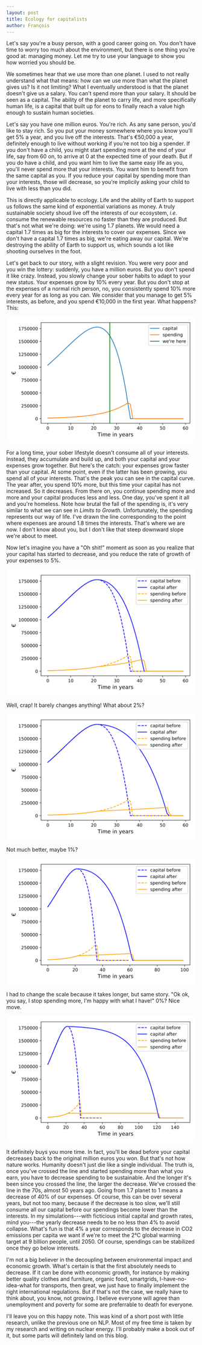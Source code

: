 ```yaml
---
layout: post
title: Ecology for capitalists
author: François
---
```


Let's say you're a busy person, with a good career going on.
You don't have time to worry too much about the environment, but there is one thing you're good at: managing money.
Let me try to use your language to show you how worried you should be.

We sometimes hear that we use more than one planet.
I used to not really understand what that means: how can we use more than what the planet gives us? Is it not limiting?
What I eventually understood is that the planet doesn't give us a salary. You can't spend more than your salary.
It should be seen as a capital. The ability of the planet to carry life, and more specifically human life, is a capital that built up for eons to finally reach a value high enough to sustain human societies.

Let's say you have one million euros.
You're rich. As any sane person, you'd like to stay rich.
So you put your money somewhere where you know you'll get 5% a year, and you live off the interests.
That's €50,000 a year, definitely enough to live without working if you're not too big a spender.
If you don't have a child, you might start spending more at the end of your life, say from 60 on, to arrive at 0 at the expected time of your death.
But if you do have a child, and you want him to live the same easy life as you, you'll never spend more that your interests.
You want him to benefit from the same capital as you.
If you reduce your capital by spending more than your interests, those will decrease, so you're implicily asking your child to live with less than you did.

This is directly applicable to ecology. Life and the ability of Earth to support us follows the same kind of exponential variations as money.
A truly sustainable society shoud live off the interests of our ecosystem, *i.e.* consume the renewable resources no faster than they are produced.
But that's not what we're doing: we're using 1.7 planets.
We would need a capital 1.7 times as big for the interests to cover our expenses.
Since we don't have a capital 1.7 times as big, we're eating away our capital.
We're destroying the ability of Earth to support us, which sounds a lot like shooting ourselves in the foot.

Let's get back to our story, with a slight revision.
You were very poor and you win the lottery: suddenly, you have a million euros.
But you don't spend it like crazy. Instead, you slowly change your sober habits to adapt to your new status.
Your expenses grow by 10% every year.
But you don't stop at the expenses of a normal rich person, no, you consistently spend 10% more every year for as long as you can.
We consider that you manage to get 5% interests, as before, and you spend €10,000 in the first year.
What happens? This:

![The new rich](/assets/img/ecocapital/case1.svg)

For a long time, your sober lifestyle doesn't consume all of your interests.
Instead, they accumulate and build up, and both your capital and your expenses grow together.
But here's the catch: your expenses grow faster than your capital.
At some point, even if the latter has been growing, you spend all of your interests.
That's the peak you can see in the capital curve.
The year after, you spend 10% more, but this time your capital has not increased. So it decreases.
From there on, you continue spending more and more and your capital produces less and less.
One day, you've spent it all and you're homeless.
Note how brutal the fall of the spending is, it's very similar to what we can see in *Limits to Growth*.
Unfortunately, the spending represents our way of life.
I've drawn the line corresponding to the point where expenses are around 1.8 times the interests. That's where we are now.
I don't know about you, but I don't like that steep downward slope we're about to meet.

Now let's imagine you have a "Oh shit!" moment as soon as you realize that your capital has started to decrease, and you reduce the rate of growth of your expenses to 5%.

![The new scared rich - 5%](/assets/img/ecocapital/case2_5.svg)

Well, crap! It barely changes anything! What about 2%?

![The new scared rich - 2%](/assets/img/ecocapital/case2_2.svg)

Not much better, maybe 1%?

![The new scared rich - 1%](/assets/img/ecocapital/case2_1.svg)

I had to change the scale because it takes longer, but same story.
"Ok ok, you say, I stop spending more, I'm happy with what I have!"
0%? Nice move.

![The new scared rich - stable](/assets/img/ecocapital/case2_0.svg)

It definitely buys you more time. In fact, you'll be dead before your capital decreases back to the original million euros you won.
But that's not how nature works. Humanity doesn't just die like a single individual.
The truth is, once you've crossed the line and started spending more than what you earn, you have to decrease spending to be sustainable.
And the longer it's been since you crossed the line, the larger the decrease.
We've crossed the line in the 70s, almost 50 years ago.
Going from 1.7 planet to 1 means a decrease of 40% of our expenses.
Of course, this can be over several years, but not too many, because if the decrease is too slow, we'll still consume all our capital before our spendings become lower than the interests.
In my simulations---with ficticious initial capital and growth rates, mind you---the yearly decrease needs to be no less than 4% to avoid collapse.
What's fun is that 4% a year corresponds to the decrease in CO2 emissions per capita we want if we're to meet the 2°C global warming target at 9 billion people, until 2050.
Of course, spendings can be stabilized once they go below interests.

I'm not a big believer in the decoupling between environmental impact and economic growth.
What's certain is that the first absolutely needs to decrease.
If it can be done with economic growth, for instance by making better quality clothes and furniture, organic food, smartgrids, I-have-no-idea-what for transports, then great, we just have to finally implement the right international regulations.
But if that's not the case, we really have to think about, you know, not growing.
I believe everyone will agree than unemployment and poverty for some are preferrable to death for everyone.

I'll leave you on this happy note. This was kind of a short post with little research, unlike the previous one on NLP. Most of my free time is taken by my research and writing on nuclear energy. I'll probably make a book out of it, but some parts will definitely land on this blog.
